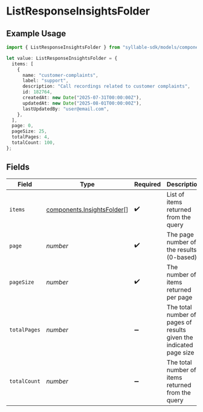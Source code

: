 # ListResponseInsightsFolder

## Example Usage

```typescript
import { ListResponseInsightsFolder } from "syllable-sdk/models/components";

let value: ListResponseInsightsFolder = {
  items: [
    {
      name: "customer-complaints",
      label: "support",
      description: "Call recordings related to customer complaints",
      id: 182764,
      createdAt: new Date("2025-07-31T00:00:00Z"),
      updatedAt: new Date("2025-08-01T00:00:00Z"),
      lastUpdatedBy: "user@email.com",
    },
  ],
  page: 0,
  pageSize: 25,
  totalPages: 4,
  totalCount: 100,
};
```

## Fields

| Field                                                                    | Type                                                                     | Required                                                                 | Description                                                              | Example                                                                  |
| ------------------------------------------------------------------------ | ------------------------------------------------------------------------ | ------------------------------------------------------------------------ | ------------------------------------------------------------------------ | ------------------------------------------------------------------------ |
| `items`                                                                  | [components.InsightsFolder](../../models/components/insightsfolder.md)[] | :heavy_check_mark:                                                       | List of items returned from the query                                    |                                                                          |
| `page`                                                                   | *number*                                                                 | :heavy_check_mark:                                                       | The page number of the results (0-based)                                 | 0                                                                        |
| `pageSize`                                                               | *number*                                                                 | :heavy_check_mark:                                                       | The number of items returned per page                                    | 25                                                                       |
| `totalPages`                                                             | *number*                                                                 | :heavy_minus_sign:                                                       | The total number of pages of results given the indicated page size       | 4                                                                        |
| `totalCount`                                                             | *number*                                                                 | :heavy_minus_sign:                                                       | The total number of items returned from the query                        | 100                                                                      |
